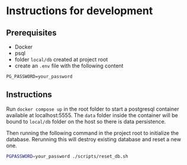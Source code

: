 # Instructions for development

## Prerequisites

- Docker
- psql
- folder `local/db` created at project root
- create an `.env` file with the following content

```
PG_PASSWORD=your_password
```


## Instructions

Run `docker compose up` in the root folder to start a postgresql container available at localhost:5555. The `data` folder inside the container will be bound to `local/db` folder on the host so there is data persistence.

Then running the following command in the project root to initialize the database. Rerunning this will destroy existing database and reset a new one.
```sh
PGPASSWORD=your_password ./scripts/reset_db.sh
```